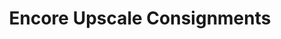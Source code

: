 ---
title: "Encore Upscale Consignments"
url: /kennett-square/encore-upscale-consignments/
shop: clothes
---